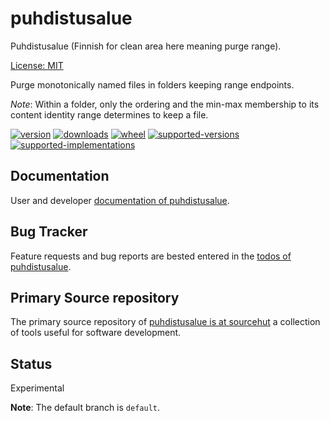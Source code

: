 # puhdistusalue

Puhdistusalue (Finnish for clean area here meaning purge range).

[License: MIT](https://git.sr.ht/~sthagen/puhdistusalue/tree/default/item/LICENSE)

Purge monotonically named files in folders keeping range endpoints.

*Note*: Within a folder, only the ordering and the min-max membership to its content identity range determines to keep a file.

[![version](https://img.shields.io/pypi/v/puhdistusalue.svg?style=flat)](https://pypi.python.org/pypi/puhdistusalue/)
[![downloads](https://pepy.tech/badge/puhdistusalue/month)](https://pepy.tech/project/puhdistusalue)
[![wheel](https://img.shields.io/pypi/wheel/puhdistusalue.svg?style=flat)](https://pypi.python.org/pypi/puhdistusalue/)
[![supported-versions](https://img.shields.io/pypi/pyversions/puhdistusalue.svg?style=flat)](https://pypi.python.org/pypi/puhdistusalue/)
[![supported-implementations](https://img.shields.io/pypi/implementation/puhdistusalue.svg?style=flat)](https://pypi.python.org/pypi/puhdistusalue/)

## Documentation

User and developer [documentation of puhdistusalue](https://codes.dilettant.life/docs/puhdistusalue).

## Bug Tracker

Feature requests and bug reports are bested entered in the [todos of puhdistusalue](https://todo.sr.ht/~sthagen/puhdistusalue).

## Primary Source repository

The primary source repository of [puhdistusalue is at sourcehut](https://git.sr.ht/~sthagen/puhdistusalue)
a collection of tools useful for software development.

## Status

Experimental

**Note**: The default branch is `default`.
